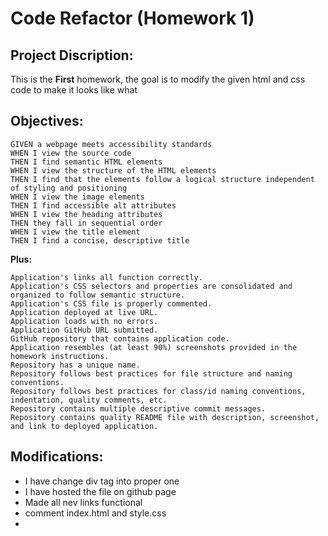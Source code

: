 # Code Refactor (Homework 1)

## Project Discription:
This is the **First** homework, the goal is to modify the given html and css code to make it looks like what

## Objectives:
```
GIVEN a webpage meets accessibility standards
WHEN I view the source code
THEN I find semantic HTML elements
WHEN I view the structure of the HTML elements
THEN I find that the elements follow a logical structure independent of styling and positioning
WHEN I view the image elements
THEN I find accessible alt attributes
WHEN I view the heading attributes
THEN they fall in sequential order
WHEN I view the title element
THEN I find a concise, descriptive title
```
**Plus:**
```
Application's links all function correctly.
Application's CSS selectors and properties are consolidated and organized to follow semantic structure.
Application's CSS file is properly commented.
Application deployed at live URL.
Application loads with no errors.
Application GitHub URL submitted.
GitHub repository that contains application code.
Application resembles (at least 90%) screenshots provided in the homework instructions.
Repository has a unique name.
Repository follows best practices for file structure and naming conventions.
Repository follows best practices for class/id naming conventions, indentation, quality comments, etc.
Repository contains multiple descriptive commit messages.
Repository contains quality README file with description, screenshot, and link to deployed application.
```

## Modifications:

* I have change div tag into proper one
* I have hosted the file on github page
* Made all nev links functional
* comment index.html and style.css
*
